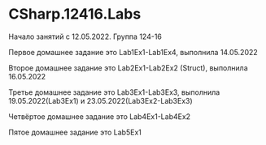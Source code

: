 # CSharp.12416.Labs
Начало занятий с 12.05.2022. Группа 124-16 
  
Первое домашнее задание это Lab1Ex1-Lab1Ex4, выполнила 14.05.2022
  
Второе домашнее задание это Lab2Ex1-Lab2Ex2 (Struct), выполнила 16.05.2022

Третье домашнее задание это Lab3Ex1-Lab3Ex3, выполнила 19.05.2022(Lab3Ex1) и 23.05.2022(Lab3Ex2-Lab3Ex3)

Четвёртое домашнее задание это Lab4Ex1-Lab4Ex2

Пятое домашнее задание это Lab5Ex1
